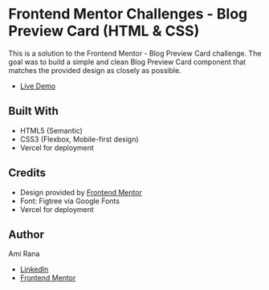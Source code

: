 # Frontend Mentor Challenges - Blog Preview Card (HTML & CSS)
<p>This is a solution to the Frontend Mentor - Blog Preview Card challenge. The goal was to build a simple and clean Blog Preview Card component that matches the provided design as closely as possible.</p>

<ul>
 <li><a href="https://frontend-mentor-challenge-2-tau.vercel.app/" target="_blank">Live Demo</a></li>
</ul>

<h2>Built With</h2>
<ul>
  <li>HTML5 (Semantic)</li>
  <li>CSS3 (Flexbox, Mobile-first design)</li>
 <li>Vercel for deployment</li>
</ul>

<h2>Credits</h2>
<ul>
  <li>Design provided by <a href="https://www.frontendmentor.io/" target="_blank">Frontend Mentor</a></li>
  <li>Font: Figtree via Google Fonts</li>
 <li>Vercel for deployment</li>
</ul>

<h2>Author</h2>
<p>Ami Rana</p>
<ul>
  <li><a href="https://www.linkedin.com/in/ami-rana/" target="_blank">LinkedIn</a></li>
  <li><a href="https://www.frontendmentor.io/profile/amirana" target="_blank">Frontend Mentor</a></li>
</ul>
